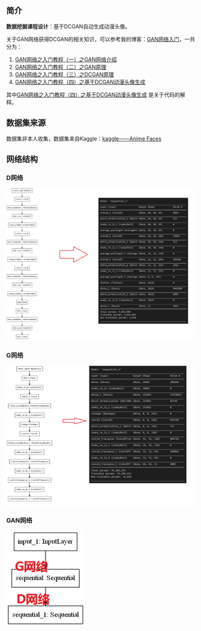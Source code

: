 ## 简介

**数据挖掘课程设计**：基于DCGAN自动生成动漫头像。

关于GAN网络获得DCGAN的相关知识，可以参考我的博客：[GAN网络入门](https://www.cnblogs.com/xiaohuiduan/category/1799415.html)，一共分为：

1. [GAN网络之入门教程（一）之GAN网络介绍](https://www.cnblogs.com/xiaohuiduan/p/13237486.html) 
2. [GAN网络之入门教程（二）之GAN原理](https://www.cnblogs.com/xiaohuiduan/p/13246139.html) 
3. [GAN网络之入门教程（三）之DCGAN原理](https://www.cnblogs.com/xiaohuiduan/p/13273389.html)
4. [GAN网络之入门教程（四）之基于DCGAN动漫头像生成](https://www.cnblogs.com/xiaohuiduan/p/13274675.html) 

其中[GAN网络之入门教程（四）之基于DCGAN动漫头像生成](https://www.cnblogs.com/xiaohuiduan/p/13274675.html) 是关于代码的解释。

## 数据集来源
数据集非本人收集，数据集来自Kaggle：[kaggle——Anime Faces](https://www.kaggle.com/soumikrakshit/anime-faces)

## 网络结构

### D网络

![](imgs/1439869-20200709170043034-1915414093.png)



### G网络

![](imgs/1439869-20200709170042671-1003344575.png)



### GAN网络

![](imgs/1439869-20200709170043275-1998289727.png)

